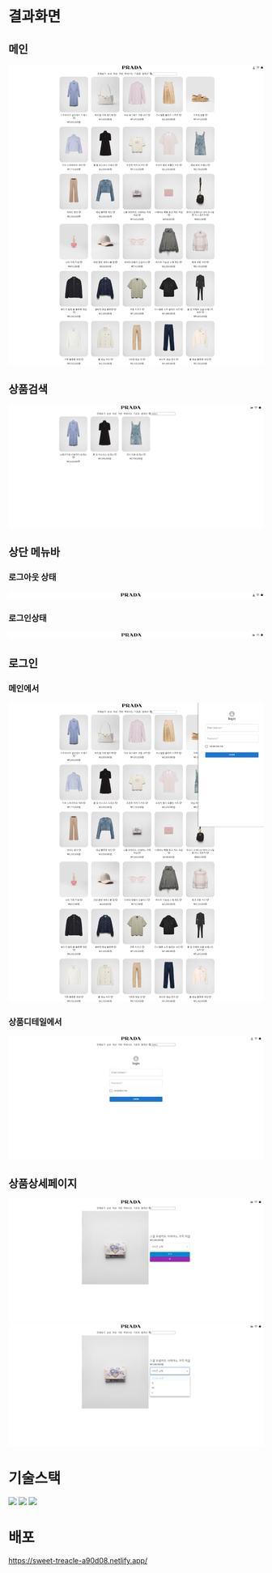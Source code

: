 # 결과화면
## 메인
![main](./preview/home_preview.jpeg)
## 상품검색
![main](./preview/search_preview.jpeg)
## 상단 메뉴바
### 로그아웃 상태
![main](./preview/logout_bar_preview.jpeg)
### 로그인상태
![main](./preview/login_bar_preview.jpeg)
## 로그인
### 메인에서
![main](./preview/main_login_preivew.jpeg)
### 상품디테일에서
![main](./preview/product_login_preview.jpeg)
## 상품상세페이지
![main](./preview/product_detail01_preivew.jpeg)
![main](./preview/product_detail02_preview.jpeg)
# 기술스택
<img src="https://img.shields.io/badge/react-61DAFB?style=for-the-badge&logo=react&logoColor=black">
<img src="https://img.shields.io/badge/css-1572B6?style=for-the-badge&logo=css3&logoColor=white">
<img src="https://img.shields.io/badge/Material--UI-0081CB?style=for-the-badge&logo=material-ui&logoColor=white">

# 배포
<https://sweet-treacle-a90d08.netlify.app/>